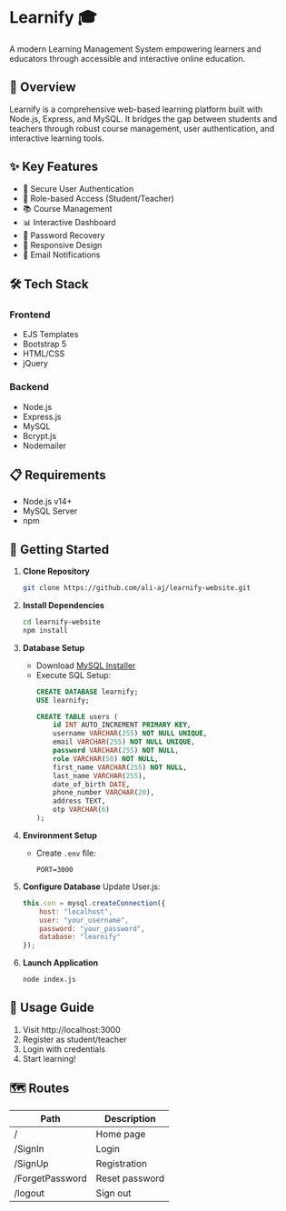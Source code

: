 # Learnify 🎓

A modern Learning Management System empowering learners and educators through accessible and interactive online education.

## 🌟 Overview

Learnify is a comprehensive web-based learning platform built with Node.js, Express, and MySQL. It bridges the gap between students and teachers through robust course management, user authentication, and interactive learning tools.

## ✨ Key Features

- 🔐 Secure User Authentication
- 👥 Role-based Access (Student/Teacher)
- 📚 Course Management
- 📊 Interactive Dashboard
- 🔄 Password Recovery
- 📱 Responsive Design
- 📧 Email Notifications

## 🛠️ Tech Stack

### Frontend
- EJS Templates
- Bootstrap 5
- HTML/CSS
- jQuery

### Backend
- Node.js
- Express.js
- MySQL
- Bcrypt.js
- Nodemailer

## 📋 Requirements

- Node.js v14+
- MySQL Server
- npm

## 🚀 Getting Started

1. **Clone Repository**
   ```bash
   git clone https://github.com/ali-aj/learnify-website.git
   ```

2. **Install Dependencies**
   ```bash
   cd learnify-website
   npm install
   ```

3. **Database Setup**
   - Download [MySQL Installer](https://cdn.mysql.com//Downloads/MySQLInstaller/mysql-installer-community-8.0.42.0.msi)
   - Execute SQL Setup:
     ```sql
     CREATE DATABASE learnify;
     USE learnify;
     
     CREATE TABLE users (
         id INT AUTO_INCREMENT PRIMARY KEY,
         username VARCHAR(255) NOT NULL UNIQUE,
         email VARCHAR(255) NOT NULL UNIQUE,
         password VARCHAR(255) NOT NULL,
         role VARCHAR(50) NOT NULL,
         first_name VARCHAR(255) NOT NULL,
         last_name VARCHAR(255),
         date_of_birth DATE,
         phone_number VARCHAR(20),
         address TEXT,
         otp VARCHAR(6)
     );
     ```

4. **Environment Setup**
   - Create `.env` file:
     ```
     PORT=3000
     ```

5. **Configure Database**
   Update User.js:
   ```javascript
   this.con = mysql.createConnection({
       host: "localhost",
       user: "your_username",
       password: "your_password",
       database: "learnify"
   });
   ```

6. **Launch Application**
   ```bash
   node index.js
   ```

## 🎯 Usage Guide

1. Visit http://localhost:3000
2. Register as student/teacher
3. Login with credentials
4. Start learning!

## 🗺️ Routes

| Path | Description |
|------|-------------|
| / | Home page |
| /SignIn | Login |
| /SignUp | Registration |
| /ForgetPassword | Reset password |
| /logout | Sign out |
